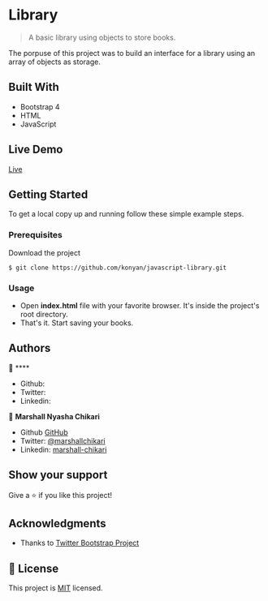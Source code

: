 # Library

> A basic library using objects to store books.

The porpuse of this project was to build an interface for a library using an array of objects as storage.

## Built With

- Bootstrap 4
- HTML
- JavaScript

## Live Demo

[Live](https://rawcdn.githack.com/konyan/javascript-library/164c328d4cfa715bde5643d27259152bf1fba54b/index.html)

## Getting Started

To get a local copy up and running follow these simple example steps.

### Prerequisites

Download the project

    $ git clone https://github.com/konyan/javascript-library.git

### Usage

- Open **index.html** file with your favorite browser. It's inside the project's root directory.
- That's it. Start saving your books.

## Authors

👤 \*\*\*\*

- Github: [](https://github.com/)
- Twitter: [](https://twitter.com/)
- Linkedin: [](https://www.linkedin.com/)

👤 **Marshall Nyasha Chikari**

- Github [GitHub](https://github.com/gitnyasha)
- Twitter: [@marshallchikari](https://twitter.com/marshallchikari)
- Linkedin: [marshall-chikari](https://linkedin.com/in/marshall-chikari-27532113a/)

## Show your support

Give a ⭐️ if you like this project!

## Acknowledgments

- Thanks to [Twitter Bootstrap Project](https://getbootstrap.com/2.0.2/)

## 📝 License

This project is [MIT]() licensed.
